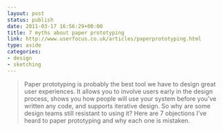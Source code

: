 ```yaml
---
layout: post
status: publish
date: 2011-03-17 16:56:29+00:00
title: 7 myths about paper prototyping
link: http://www.userfocus.co.uk/articles/paperprototyping.html
type: aside
categories:
- design
- sketching
---
```


> Paper prototyping is probably the best tool we have to design great user experiences. It allows you to involve users early in the design process, shows you how people will use your system before you’ve written any code, and supports iterative design. So why are some design teams still resistant to using it? Here are 7 objections I’ve heard to paper prototyping and why each one is mistaken.
